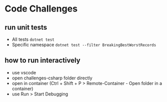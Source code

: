 # Code Challenges

## run unit tests
- All tests `dotnet test`
- Specific namespace `dotnet test --filter BreakingBestWorstRecords`

## how to run interactively
- use vscode
- open challenges-csharp folder directly
- open in container (Ctrl + Shift + P > Remote-Container - Open folder in a container)
- use Run > Start Debugging
